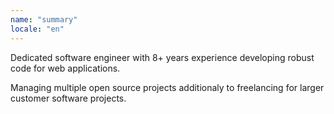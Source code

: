 ```yaml
---
name: "summary"
locale: "en"
---
```


Dedicated software engineer with 8+ years experience developing robust code for web applications. 

Managing multiple open source projects additionaly to freelancing for larger customer software projects.
